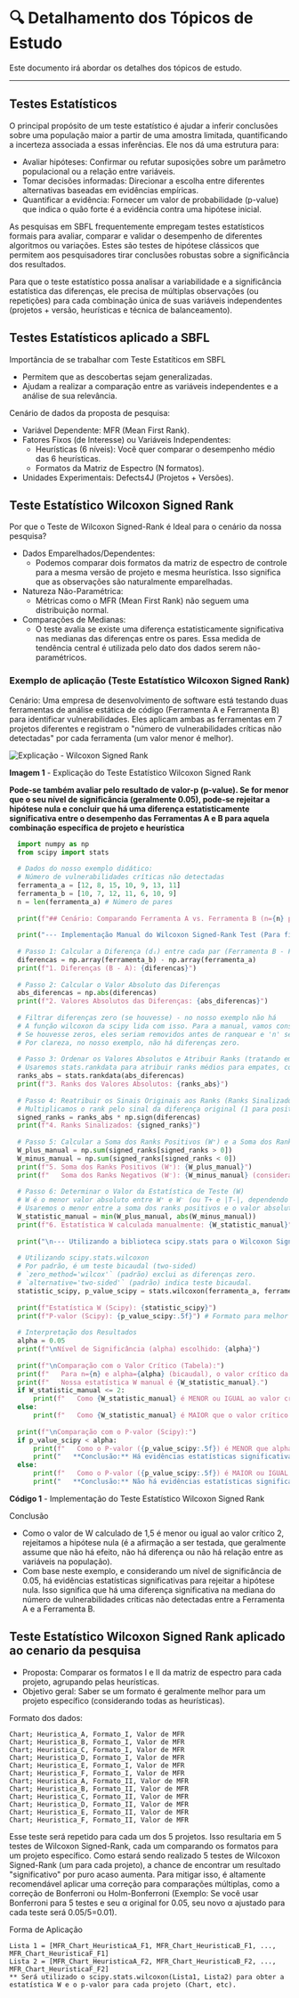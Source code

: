 # 🔍 Detalhamento dos Tópicos de Estudo

Este documento irá abordar os detalhes dos tópicos de estudo.

---

## Testes Estatísticos

O principal propósito de um teste estatístico é ajudar a inferir conclusões sobre uma população maior a partir de uma amostra limitada, quantificando a incerteza associada a essas inferências. Ele nos dá uma estrutura para:

  - Avaliar hipóteses: Confirmar ou refutar suposições sobre um parâmetro populacional ou a relação entre variáveis.
  - Tomar decisões informadas: Direcionar a escolha entre diferentes alternativas baseadas em evidências empíricas.
  - Quantificar a evidência: Fornecer um valor de probabilidade (p-value) que indica o quão forte é a evidência contra uma hipótese inicial.

As pesquisas em SBFL frequentemente empregam testes estatísticos formais para avaliar, comparar e validar o desempenho de diferentes algoritmos ou variações. Estes são testes de hipótese clássicos que permitem aos pesquisadores tirar conclusões robustas sobre a significância dos resultados.

Para que o teste estatístico possa analisar a variabilidade e a significância estatística das diferenças, ele precisa de múltiplas observações (ou repetições) para cada combinação única de suas variáveis independentes (projetos + versão, heurísticas e técnica de balanceamento).

## Testes Estatísticos aplicado a SBFL

Importância de se trabalhar com Teste Estatíticos em SBFL
  - Permitem que as descobertas sejam generalizadas.
  - Ajudam a realizar a comparação entre as variáveis independentes e a análise de sua relevância.
    
Cenário de dados da proposta de pesquisa:
  - Variável Dependente: MFR (Mean First Rank).
  - Fatores Fixos (de Interesse) ou Variáveis Independentes:
    - Heurísticas (6 níveis): Você quer comparar o desempenho médio das 6 heurísticas.
    - Formatos da Matriz de Espectro (N formatos).
  - Unidades Experimentais: Defects4J (Projetos + Versões).

## Teste Estatístico Wilcoxon Signed Rank
Por que o Teste de Wilcoxon Signed-Rank é Ideal para o cenário da nossa pesquisa?
  - Dados Emparelhados/Dependentes:
    - Podemos comparar dois formatos da matriz de espectro de controle para a mesma versão de projeto e mesma heurística. Isso significa que as observações são naturalmente emparelhadas.
  - Natureza Não-Paramétrica:
    - Métricas como o MFR (Mean First Rank) não seguem uma distribuição normal.
  - Comparações de Medianas:
    - O teste avalia se existe uma diferença estatisticamente significativa nas medianas das diferenças entre os pares. Essa medida de tendência central é utilizada pelo dato dos dados serem não-paramétricos.

### Exemplo de aplicação (Teste Estatístico Wilcoxon Signed Rank)
Cenário: Uma empresa de desenvolvimento de software está testando duas ferramentas de análise estática de código (Ferramenta A e Ferramenta B) para identificar vulnerabilidades. Eles aplicam ambas as ferramentas em 7 projetos diferentes e registram o "número de vulnerabilidades críticas não detectadas" por cada ferramenta (um valor menor é melhor).

![Explicação - Wilcoxon Signed Rank](img/Explicacao_Wilcoxon_Signed_Rank.png "Explicação - Wilcoxon Signed Rank")

**Imagem 1** - Explicação do Teste Estatístico Wilcoxon Signed Rank

**Pode-se também avaliar pelo resultado de valor-p (p-value). Se for menor que o seu nível de significância (geralmente 0.05), pode-se rejeitar a hipótese nula e concluir que há uma diferença estatisticamente significativa entre o desempenho das Ferramentas A e B para aquela combinação específica de projeto e heurística**

```python
  import numpy as np
  from scipy import stats
  
  # Dados do nosso exemplo didático:
  # Número de vulnerabilidades críticas não detectadas
  ferramenta_a = [12, 8, 15, 10, 9, 13, 11]
  ferramenta_b = [10, 7, 12, 11, 6, 10, 9]
  n = len(ferramenta_a) # Número de pares
  
  print(f"## Cenário: Comparando Ferramenta A vs. Ferramenta B (n={n} pares) ##\n")
  
  print("--- Implementação Manual do Wilcoxon Signed-Rank Test (Para fins didáticos) ---\n")
  
  # Passo 1: Calcular a Diferença (dᵢ) entre cada par (Ferramenta B - Ferramenta A)
  diferencas = np.array(ferramenta_b) - np.array(ferramenta_a)
  print(f"1. Diferenças (B - A): {diferencas}")
  
  # Passo 2: Calcular o Valor Absoluto das Diferenças
  abs_diferencas = np.abs(diferencas)
  print(f"2. Valores Absolutos das Diferenças: {abs_diferencas}")
  
  # Filtrar diferenças zero (se houvesse) - no nosso exemplo não há
  # A função wilcoxon da scipy lida com isso. Para a manual, vamos considerar que não há zeros.
  # Se houvesse zeros, eles seriam removidos antes de ranquear e 'n' seria ajustado.
  # Por clareza, no nosso exemplo, não há diferenças zero.
  
  # Passo 3: Ordenar os Valores Absolutos e Atribuir Ranks (tratando empates)
  # Usaremos stats.rankdata para atribuir ranks médios para empates, conforme explicado.
  ranks_abs = stats.rankdata(abs_diferencas)
  print(f"3. Ranks dos Valores Absolutos: {ranks_abs}")
  
  # Passo 4: Reatribuir os Sinais Originais aos Ranks (Ranks Sinalizados)
  # Multiplicamos o rank pelo sinal da diferença original (1 para positivo, -1 para negativo)
  signed_ranks = ranks_abs * np.sign(diferencas)
  print(f"4. Ranks Sinalizados: {signed_ranks}")
  
  # Passo 5: Calcular a Soma dos Ranks Positivos (W⁺) e a Soma dos Ranks Negativos (W⁻)
  W_plus_manual = np.sum(signed_ranks[signed_ranks > 0])
  W_minus_manual = np.sum(signed_ranks[signed_ranks < 0])
  print(f"5. Soma dos Ranks Positivos (W⁺): {W_plus_manual}")
  print(f"   Soma dos Ranks Negativos (W⁻): {W_minus_manual} (considerando o sinal)")
  
  # Passo 6: Determinar o Valor da Estatística de Teste (W)
  # W é o menor valor absoluto entre W⁺ e W⁻ (ou T+ e |T-|, dependendo da convenção)
  # Usaremos o menor entre a soma dos ranks positivos e o valor absoluto da soma dos ranks negativos.
  W_statistic_manual = min(W_plus_manual, abs(W_minus_manual))
  print(f"6. Estatística W calculada manualmente: {W_statistic_manual}")
  
  print("\n--- Utilizando a biblioteca scipy.stats para o Wilcoxon Signed-Rank Test ---\n")
  
  # Utilizando scipy.stats.wilcoxon
  # Por padrão, é um teste bicaudal (two-sided)
  # `zero_method='wilcox'` (padrão) exclui as diferenças zero.
  # `alternative='two-sided'` (padrão) indica teste bicaudal.
  statistic_scipy, p_value_scipy = stats.wilcoxon(ferramenta_a, ferramenta_b, alternative='two-sided')
  
  print(f"Estatística W (Scipy): {statistic_scipy}")
  print(f"P-valor (Scipy): {p_value_scipy:.5f}") # Formato para melhor leitura
  
  # Interpretação dos Resultados
  alpha = 0.05
  print(f"\nNível de Significância (alpha) escolhido: {alpha}")
  
  print(f"\nComparação com o Valor Crítico (Tabela):")
  print(f"   Para n={n} e alpha={alpha} (bicaudal), o valor crítico da tabela é 2.")
  print(f"   Nossa estatística W manual é {W_statistic_manual}.")
  if W_statistic_manual <= 2:
      print(f"   Como {W_statistic_manual} é MENOR ou IGUAL ao valor crítico 2, REJEITAMOS a hipótese nula.")
  else:
      print(f"   Como {W_statistic_manual} é MAIOR que o valor crítico 2, NÃO REJEITAMOS a hipótese nula.")
  
  print(f"\nComparação com o P-valor (Scipy):")
  if p_value_scipy < alpha:
      print(f"   Como o P-valor ({p_value_scipy:.5f}) é MENOR que alpha ({alpha}), REJEITAMOS a hipótese nula.")
      print("   **Conclusão:** Há evidências estatísticas significativas de uma diferença na mediana do número de vulnerabilidades críticas não detectadas entre as Ferramentas A e B.")
  else:
      print(f"   Como o P-valor ({p_value_scipy:.5f}) é MAIOR ou IGUAL a alpha ({alpha}), NÃO REJEITAMOS a hipótese nula.")
      print("   **Conclusão:** Não há evidências estatísticas significativas de uma diferença na mediana do número de vulnerabilidades críticas não detectadas entre as Ferramentas A e B.")
```

**Código 1** - Implementação do Teste Estatístico Wilcoxon Signed Rank

Conclusão
  - Como o valor de W calculado de 1,5 é menor ou igual ao valor crítico 2, rejeitamos a hipótese nula (é a afirmação a ser testada, que geralmente assume que não há efeito, não há diferença ou não há relação entre as variáveis na população).
  - Com base neste exemplo, e considerando um nível de significância de 0.05, há evidências estatísticas significativas para rejeitar a hipótese nula. Isso significa que há uma diferença significativa na mediana do número de vulnerabilidades críticas não detectadas entre a Ferramenta A e a Ferramenta B.

## Teste Estatístico Wilcoxon Signed Rank aplicado ao cenario da pesquisa

  - Proposta: Comparar os formatos I e II da matriz de espectro para cada projeto, agrupando pelas heurísticas.
  - Objetivo geral: Saber se um formato é geralmente melhor para um projeto específico (considerando todas as heurísticas).

Formato dos dados:
```csv
Chart; Heuristica_A, Formato_I, Valor de MFR
Chart; Heuristica_B, Formato_I, Valor de MFR
Chart; Heuristica_C, Formato_I, Valor de MFR
Chart; Heuristica_D, Formato_I, Valor de MFR
Chart; Heuristica_E, Formato_I, Valor de MFR
Chart; Heuristica_F, Formato_I, Valor de MFR
Chart; Heuristica_A, Formato_II, Valor de MFR
Chart; Heuristica_B, Formato_II, Valor de MFR
Chart; Heuristica_C, Formato_II, Valor de MFR
Chart; Heuristica_D, Formato_II, Valor de MFR
Chart; Heuristica_E, Formato_II, Valor de MFR
Chart; Heuristica_F, Formato_II, Valor de MFR
```
Esse teste será repetido para cada um dos 5 projetos. Isso resultaria em 5 testes de Wilcoxon Signed-Rank, cada um comparando os formatos para um projeto específico. Como estará sendo realizado 5 testes de Wilcoxon Signed-Rank (um para cada projeto), a chance de encontrar um resultado "significativo" por puro acaso aumenta. Para mitigar isso, é altamente recomendável aplicar uma correção para comparações múltiplas, como a correção de Bonferroni ou Holm-Bonferroni (Exemplo: Se você usar Bonferroni para 5 testes e seu α original for 0.05, seu novo α ajustado para cada teste será 0.05/5=0.01).

Forma de Aplicação
```
Lista 1 = [MFR_Chart_HeuristicaA_F1, MFR_Chart_HeuristicaB_F1, ..., MFR_Chart_HeuristicaF_F1]
Lista 2 = [MFR_Chart_HeuristicaA_F2, MFR_Chart_HeuristicaB_F2, ..., MFR_Chart_HeuristicaF_F2]
** Será utilizado o scipy.stats.wilcoxon(Lista1, Lista2) para obter a estatística W e o p-valor para cada projeto (Chart, etc).
```

